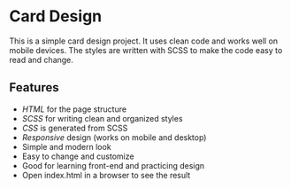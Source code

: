 # Card Design

This is a simple card design project. It uses clean code and works well on mobile devices. The styles are written with SCSS to make the code easy to read and change.

## Features

- *HTML* for the page structure  
- *SCSS* for writing clean and organized styles  
- *CSS* is generated from SCSS  
- *Responsive* design (works on mobile and desktop)  
- Simple and modern look  
- Easy to change and customize  
- Good for learning front-end and practicing design  
- Open index.html in a browser to see the result






  
